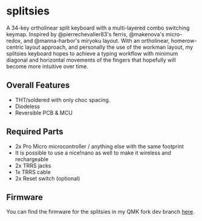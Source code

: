 # splitsies
A 34-key ortholinear split keyboard with a multi-layered combo switching keymap. Inspired by @pierrechevalier83's ferris, @makenova's micro-redox, and @manna-harbor's miryoku layout. With an ortholinear, homerow-centric layout approach, and personally the use of the workman layout, my splitsies keyboard hopes to achieve a typing workflow with minimum diagonal and horizontal movements of the fingers that hopefully will become more intuitive over time. 

## Overall Features

- THT/soldered with only choc spacing.
- Diodeless
- Reversible PCB & MCU

## Required Parts

- 2x Pro Micro microcontroller / anything else with the same footprint
 - It is possible to use a nice!nano as well to make it wireless and rechargeable
- 2x TRRS jacks
- 1x TRRS cable
- 2x Reset switch (optional)

## Firmware

You can find the firmware for the splitsies in my QMK fork dev branch [here](https://github.com/spikeydee/qmk_firmware/tree/spikeydee_dev/keyboards/splitsies/).
